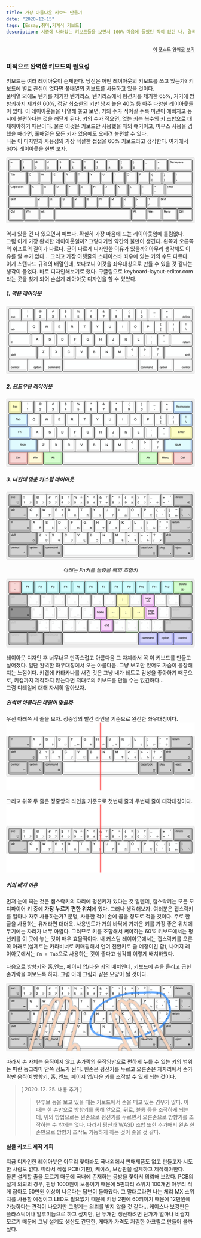 ```yaml
---
title: 가장 아름다운 키보드 만들기
date: "2020-12-15"
tags: [Essay,취미,기계식 키보드]
description: 시중에 나와있는 키보드들을 보면서 100% 마음에 들었던 적이 없던 나. 결국, 키보드를 직접 만들어 보기로 결심하게 되었다. 그리고 그 과정을 기록해 나갈 첫번째 포스트.
---
```


<div style="text-align:right;font-size:0.875em;font-weight:100">

  [이 포스트 영어로 보기](../)
</div>

### 미적으로 완벽한 키보드의 필요성
키보드는 여러 레이아웃이 존재한다. 당신은 어떤 레이아웃의 키보드를 쓰고 있는가? 키보드에 별로 관심이 없다면 풀배열의 키보드를 사용하고 있을 것이다.  
풀배열 외에도 텐키를 제거한 텐키리스, 텐키리스에서 펑션키를 제거한 65%, 거기에 방향키까지 제거한 60%, 정말 최소한의 키만 남겨 놓은 40% 등 아주 다양한 레이아웃들이 있다. 이 레이아웃들을 나열해 놓고 보면, 키의 수가 적어질 수록 미관이 예뻐지고 동시에 불편하다는 것을 깨닫게 된다. 키의 수가 적으면, 없는 키는 복수의 키 조합으로 대체해야하기 때문이다. 물론 이것은 키보드만 사용했을 때의 얘기이고, 마우스 사용을 겸했을 때라면, 풀배열은 모든 키가 있음에도 오히려 불편할 수 있다.  
나는 이 디자인과 사용성의 가장 적절한 접접을 60% 키보드라고 생각한다. 여기에서 60% 레이아웃을 한번 보자.

![60 layout](./60-layout.png)

역시 있을 건 다 있으면서 예쁘다. 확실히 가장 마음에 드는 레이아웃임에 틀림없다.  
그럼 이게 가장 완벽한 레이아웃일까? 그렇다기엔 약간의 불만이 생긴다. 왼쪽과 오른쪽의 쉬프트의 길이가 다르다. 굳이 다르게 디자인한 이유가 있을까? 아무리 생각해도 이유를 알 수가 없다... 그리고 가장 아랫줄의 스페이스바 좌우에 있는 키의 수도 다르다.  
이게 스탠다드 규격의 배열인데, 보다보니 이것을 좌우대칭으로 만들 수 있을 것 같다는 생각이 들었다. 바로 디자인해보기로 했다. 구글링으로 keyboard-layout-editor.com라는 곳을 찾게 되어 손쉽게 레아아웃 디자인을 할 수 있었다.

##### 1. 맥용 레이아웃
![For Mac](./layout/formac.png)

##### 2. 윈도우용 레이아웃
![For Windows](./layout/forwindows.png)

##### 3. 나한테 맞춘 커스텀 레이아웃
![For myself](./layout/formyself.png)

<div style="text-align:center;font-style:italic;">아래는 Fn키를 눌렀을 때의 조합키</div>

![For myself fn](./layout/formyself-fn.png)

레이아웃 디자인 후 너무너무 만족스럽고 아름다움 그 자체라서 꼭 이 키보드를 만들고 싶어졌다. 일단 완벽한 좌우대칭에서 오는 아름다움. 그냥 보고만 있어도 가슴이 웅장해지는 느낌이다. 키캡에 카타카나를 새긴 것은 그냥 내가 레트로 감성을 좋아하기 때문으로, 키캡까지 제작하지 않는다면 저대로의 키보드를 만들 수는 없긴하다...  
그럼 디테일에 대해 자세히 알아보자.

##### 완벽히 아름다운 대칭이 맞을까
<p>

우선 아래쪽 세 줄을 보자. 정중앙의 빨간 라인을 기준으로 완전한 좌우대칭이다.
![Bottom Rows](./layout/bottomrows.png)
</p>
<p>

그리고 위쪽 두 줄은 정중앙의 라인을 기준으로 첫번째 줄과 두번째 줄이 대각대칭이다.
![Top Rows](./layout/toprows.png)
</p>

##### 키의 배치 이유
먼저 눈에 띄는 것은 캡스락키의 자리에 펑션키가 있다는 것 일텐데, 캡스락키는 모든 모디파이어 키 중에 **가장 누르기 편한 위치**에 있다. 그러나 생각해보자. 여러분은 캡스락키를 얼마나 자주 사용하는가? 분명, 사용한 적이 손에 꼽을 정도로 적을 것이다. 주로 한글을 사용하는 유저라면 더더욱. 사용빈도가 거의 바닥에 가까운 키를 가장 좋은 위치에 두기에는 자리가 너무 아깝다. 그러므로 키를 조합해서 써야하는 60% 키보드에서는 펑션키를 이 곳에 놓는 것이 매우 효율적이다. 내 커스텀 레이아웃에서는 캡스락키를 오른쪽 아래로(실제로는 카라비너로 키매핑해서 언어 전환키로 쓸 예정이긴 함), 나머지 레이아웃에서는 `Fn + Tab`으로 사용하는 것이 좋다고 생각해 이렇게 배치하였다.  

다음으로 방향키와 홈,엔드, 페이지 업/다운 키의 배치인데, 키보드에 손을 올리고 굽힌 손가락을 펴보도록 하자. 그럼 아래 그림과 같은 모양이 될 것이다.

![Hands Position](./hands-pos.png)

따라서 손 자체는 움직이지 않고 손가락의 움직임만으로 편하게 누를 수 있는 키의 범위는 파란 동그라미 안쪽 정도가 된다. 왼손은 펑션키를 누르고 오른손은 제자리에서 손가락만 움직여 방향키, 홈, 엔드, 페이지 업/다운 키를 조작할 수 있게 되는 것이다.

>  [ 2020. 12. 25. 내용 추가 ]
>> 유투브 등을 보고 있을 때는 키보드에서 손을 떼고 있는 경우가 많다. 이 때는 한 손만으로 방향키를 통해 앞으로, 뒤로, 볼륨 등을 조작하게 되는데, 위의 방법으로는 왼손으로 펑션키를 누르면서 오른손으로 방향키를 조작하는 수 밖에는 없다. 따라서 펑션과 WASD 조합 또한 추가해서 왼손 한 손만으로 방향키 조작도 가능하게 하는 것이 좋을 것 같다.

#### 실물 키보드 제작 계획
지금 디자인한 레이아웃은 아무리 찾아봐도 국내외에서 판매제품도 없고 만들고자 시도한 사람도 없다. 따라서 직접 PCB(기판), 케이스, 보강판을 설계하고 제작해야한다.  
물론 설계할 줄을 모르기 때문에 국내에 존재하는 공방을 찾아서 의뢰해 보았다. PCB의 설계 의뢰의 경우, 핀당 1000원이 보통이기 때문에 5핀짜리 스위치 100개면 아무리 적게 잡아도 50만원 이상이 나온다는 답변이 돌아왔다. 그 말대로라면 나는 체리 MX 스위치를 사용할 예정이고 LED도 필요없기 때문에 키당 2핀에 60키이기 때문에 12만원에 가능하다는 견적이 나오지만 그렇게는 의뢰를 받지 않을 것 같다... 케이스나 보강판은 플라스틱이나 알루미늄으로 하고 싶지만, 단 두개만 생산하려면 단가가 얼마나 비쌀지 모르기 때문에 그냥 설계도 생산도 간단한, 게다가 가격도 저렴한 아크릴로 만들어 볼까싶다.